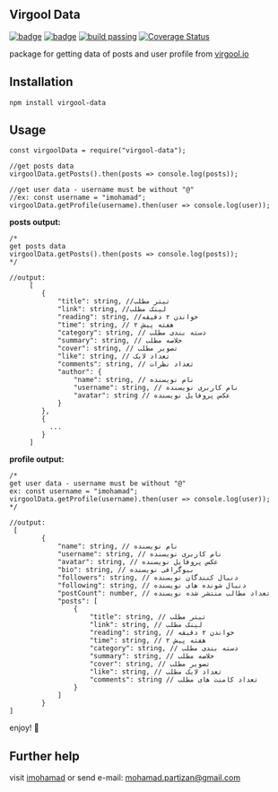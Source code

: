 
  

## Virgool Data


[![badge](https://img.shields.io/badge/npm-1.0.7-red.svg)](https://www.npmjs.com/package/virgool-data)  [![badge](https://img.shields.io/badge/license-MIT-yellow.svg)](https://github.com/imohamad/virgool-data/blob/master/LICENSE)  [![build passing](https://api.travis-ci.org/imohamad/virgool-data.svg?branch=master)](https://travis-ci.org/imohamad/virgool-data) [![Coverage Status](https://coveralls.io/repos/github/imohamad/virgool-data/badge.svg?branch=master)](https://coveralls.io/github/imohamad/virgool-data?branch=master)

  
  

package for getting data of posts and user profile from [virgool.io](https://virgool.io)

  

## Installation

  

`npm install virgool-data`

  

## Usage

  

    const virgoolData = require("virgool-data");
    
    //get posts data
    virgoolData.getPosts().then(posts => console.log(posts));
    
    //get user data - username must be without "@"
    //ex: const username = "imohamad";
    virgoolData.getProfile(username).then(user => console.log(user));


**posts output:**

    /* 
    get posts data
    virgoolData.getPosts().then(posts => console.log(posts));
    */
    
    //output:
         [
            {
                "title": string, //تیتر مطلب
                "link": string, //لینک مطلب
                "reading": string, //خواندن ۲ دقیقه
                "time": string, // ۲ هفته پیش
                "category": string, // دسته بندی مطلب
                "summary": string, // خلاصه مطلب
                "cover": string, // تصویر مطلب
                "like": string, // تعداد لایک
                "comments": string, // تعداد نظرات
                "author": {
                    "name": string, // نام نویسنده
                    "username": string, // نام کاربری نویسنده
                    "avatar": string // عکس پروفایل نویسنده
                }
            },
            {
              ...
            }
         ]
  

**profile output:**

    /* 
    get user data - username must be without "@"
    ex: const username = "imohamad";
    virgoolData.getProfile(username).then(user => console.log(user));
    */
    
    //output:
     [
            {
                "name": string, // نام نویسنده
                "username": string, // نام کاربری نویسنده
                "avatar": string, // عکس پروفایل نویسنده
                "bio": string, // بیوگرافی نویسنده
                "followers": string, // دنبال کنندگان نویسنده
                "following": string, // دنبال شونده های نویسنده
                "postCount": number, // تعداد مطالب منتشر شده نویسنده
                "posts": [
                    {
                        "title": string, // تیتر مطلب
                        "link": string, // لینک مطلب
                        "reading": string, // خواندن ۲ دقیقه
                        "time": string, // ۲ هفته پیش
                        "category": string, // دسته بندی مطلب
                        "summary": string, // خلاصه مطلب
                        "cover": string, // تصویر مطلب
                        "like": string, // تعداد لایک مطلب
                        "comments": string // تعداد کامنت های مطلب
                    }
                ]
            }
    ]
    




enjoy! 🤘

  

## Further help

  

visit [imohamad](http://imohamad.github.com) or send e-mail: [mohamad.partizan@gmail.com](mailto:mohamad.partizan@gmail.com)

